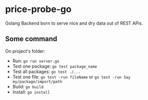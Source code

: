 # price-probe-go
Golang Backend born to serve nice and dry data out of REST APis.

## Some command

On project's folder:

 - Run: `go run server.go`
 - Test one package: `go test package_name`
 - Test all packages: `go test ./...`
 - Test one file: `go test -run fileName` or `go test -run Say my/package/import/path`
 - Build: `go build`
 - Install: `go install`
